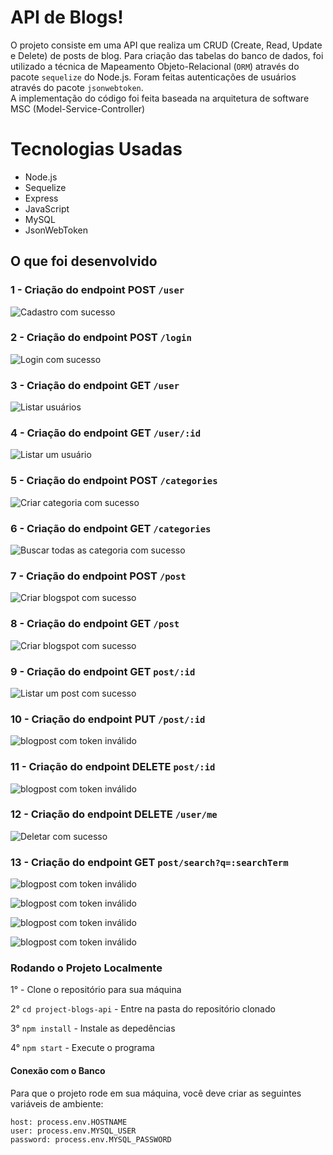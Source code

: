 # API de Blogs!

 O projeto consiste em uma API que realiza um CRUD (Create, Read, Update e Delete) de posts de blog. Para criação das tabelas do banco de dados, foi utilizado a técnica de Mapeamento Objeto-Relacional (`ORM`) através do pacote `sequelize` do Node.js. Foram feitas autenticações de usuários através do pacote `jsonwebtoken`.<br />
 A implementação do código foi feita baseada na arquitetura de software MSC (Model-Service-Controller)
 
# Tecnologias Usadas
 - Node.js
 - Sequelize
 - Express
 - JavaScript
 - MySQL
 - JsonWebToken


## O que foi desenvolvido

### 1 - Criação do endpoint POST `/user`

![Cadastro com sucesso](./public/cadastrodeusuario.png)

### 2 - Criação do endpoint POST `/login`

![Login com sucesso](./public/logincomsucesso.png)

### 3 - Criação do endpoint GET `/user`

![Listar usuários](./public/listarusuarios.png)

### 4 - Criação do endpoint GET `/user/:id`

![Listar um usuário](./public/listarumusuario.png)

### 5 - Criação do endpoint POST `/categories`

![Criar categoria com sucesso](./public/cadastrarCategoria.png)

### 6 - Criação do endpoint GET `/categories`

![Buscar todas as categoria com sucesso](./public/buscartodascategoriascomsucesso.png)

### 7 - Criação do endpoint POST `/post`

![Criar blogspot com sucesso](./public/criarblogpost.png)

### 8 - Criação do endpoint GET `/post`

![Criar blogspot com sucesso](./public/listarumblogpost.png)

### 9 - Criação do endpoint GET `post/:id`

![Listar um post com sucesso](./public/listarumpostcomsucesso.png)

### 10 - Criação do endpoint PUT `/post/:id`

![blogpost com token inválido](./public/editarpostcomsucesso.png)

### 11 - Criação do endpoint DELETE `post/:id`

![blogpost com token inválido](./public/deletarpostcomsucesso.png)

### 12 - Criação do endpoint DELETE `/user/me`

![Deletar com sucesso](./public/deletarcomsucesso.png)

### 13 - Criação do endpoint GET `post/search?q=:searchTerm`

![blogpost com token inválido](./public/buscarpostpelotitle.png)

![blogpost com token inválido](./public/buscarpostpelocontent.png)

![blogpost com token inválido](./public/listarpostcampovazio.png)

![blogpost com token inválido](./public/listarumpostquenaoexiste.png)


### Rodando o Projeto Localmente

1° - Clone o repositório para sua máquina<br />

2° `cd project-blogs-api` - Entre na pasta do repositório clonado<br />

3° `npm install` - Instale as depedências<br />

4° `npm start` - Execute o programa<br />

#### Conexão com o Banco 

Para que o projeto rode em sua máquina, você deve criar as seguintes variáveis de ambiente:

`host: process.env.HOSTNAME` <br />
`user: process.env.MYSQL_USER`<br />
`password: process.env.MYSQL_PASSWORD` <br />
